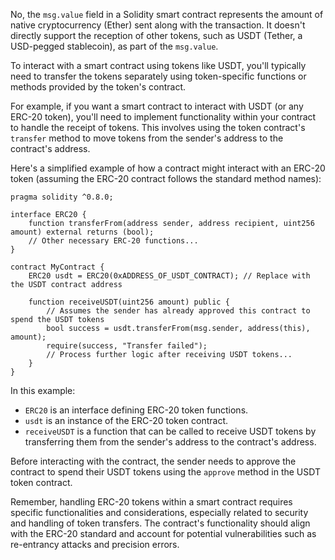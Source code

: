 No, the `msg.value` field in a Solidity smart contract represents the amount of native cryptocurrency (Ether) sent along with the transaction. It doesn't directly support the reception of other tokens, such as USDT (Tether, a USD-pegged stablecoin), as part of the `msg.value`.

To interact with a smart contract using tokens like USDT, you'll typically need to transfer the tokens separately using token-specific functions or methods provided by the token's contract.

For example, if you want a smart contract to interact with USDT (or any ERC-20 token), you'll need to implement functionality within your contract to handle the receipt of tokens. This involves using the token contract's `transfer` method to move tokens from the sender's address to the contract's address.

Here's a simplified example of how a contract might interact with an ERC-20 token (assuming the ERC-20 contract follows the standard method names):

```solidity
pragma solidity ^0.8.0;

interface ERC20 {
    function transferFrom(address sender, address recipient, uint256 amount) external returns (bool);
    // Other necessary ERC-20 functions...
}

contract MyContract {
    ERC20 usdt = ERC20(0xADDRESS_OF_USDT_CONTRACT); // Replace with the USDT contract address

    function receiveUSDT(uint256 amount) public {
        // Assumes the sender has already approved this contract to spend the USDT tokens
        bool success = usdt.transferFrom(msg.sender, address(this), amount);
        require(success, "Transfer failed");
        // Process further logic after receiving USDT tokens...
    }
}
```

In this example:

- `ERC20` is an interface defining ERC-20 token functions.
- `usdt` is an instance of the ERC-20 token contract.
- `receiveUSDT` is a function that can be called to receive USDT tokens by transferring them from the sender's address to the contract's address.

Before interacting with the contract, the sender needs to approve the contract to spend their USDT tokens using the `approve` method in the USDT token contract.

Remember, handling ERC-20 tokens within a smart contract requires specific functionalities and considerations, especially related to security and handling of token transfers. The contract's functionality should align with the ERC-20 standard and account for potential vulnerabilities such as re-entrancy attacks and precision errors.
